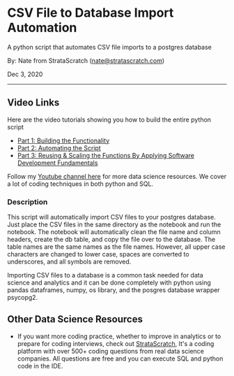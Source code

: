 # CSV File to Database Import Automation
A python script that automates CSV file imports to a postgres database

By: Nate from StrataScratch (nate@stratascratch.com)

Dec 3, 2020
___

## Video Links
Here are the video tutorials showing you how to build the entire python script
- [Part 1: Building the Functionality](https://youtu.be/wqBFgaMgFQA)
- [Part 2: Automating the Script](https://youtu.be/TDwy1lSjEZo)
- [Part 3: Reusing & Scaling the Functions By Applying Software Development Fundamentals](https://youtu.be/TDwy1lSjEZo)

Follow my [Youtube channel here](https://www.youtube.com/channel/UCW8Ews7tdKKkBT6GdtQaXvQ) for more data science resources. We cover a lot of coding techniques in both python and SQL.

### Description

This script will automatically import CSV files to your postgres database. Just place the CSV files in the same directory as the notebook and run the notebook. The notebook will automatically clean the file name and column headers, create the db table, and copy the file over to the database. The table names are the same names as the file names. However, all upper case characters are changed to lower case, spaces are converted to underscores, and all symbols are removed. 

Importing CSV files to a database is a common task needed for data science and analytics and it can be done completely with python using pandas dataframes, numpy, os library, and the posgres database wrapper psycopg2.

## Other Data Science Resources
- If you want more coding practice, whether to improve in analytics or to prepare for coding interviews, check out [StrataScratch](https://platform.stratascratch.com/), It's a coding platform with over 500+ coding questions from real data science companies. All questions are free and you can execute SQL and python code in the IDE.
